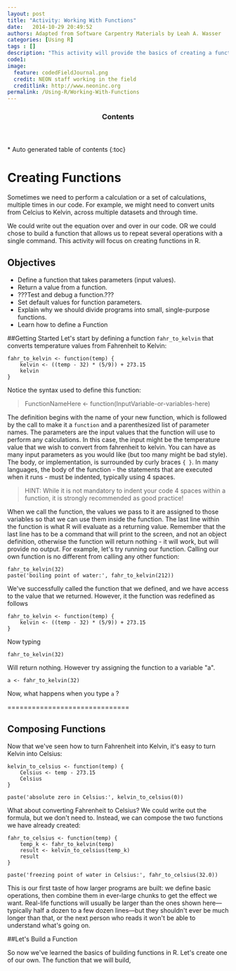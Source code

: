 ```yaml
---
layout: post
title: "Activity: Working With Functions"
date:   2014-10-29 20:49:52
authors: Adapted from Software Carpentry Materials by Leah A. Wasser
categories: [Using R]
tags : []
description: "This activity will provide the basics of creating a function in R."
code1: 
image:
  feature: codedFieldJournal.png
  credit: NEON staff working in the field
  creditlink: http://www.neoninc.org
permalink: /Using-R/Working-With-Functions
---
```

<section id="table-of-contents" class="toc">
  <header>
    <h3 >Contents</h3>
  </header>
<div id="drawer" markdown="1">
*  Auto generated table of contents
{:toc}
</div>
</section><!-- /#table-of-contents -->

# Creating Functions

Sometimes we need to perform a calculation or a set of calculations, multiple times in our code. For example, we might need to convert units from Celcius to Kelvin, across multiple datasets and through time. 
 
We could write out the equation over and over in our code. OR we could chose to build a function that allows us to repeat several operations with a single command. This activity will focus on creating functions in R.

## Objectives

* Define a function that takes parameters (input values).
* Return a value from a function.
* ???Test and debug a function.???
* Set default values for function parameters.
* Explain why we should divide programs into small, single-purpose functions.
* Learn how to define a Function

##Getting Started
Let's start by defining a function `fahr_to_kelvin` that converts temperature values from Fahrenheit to Kelvin:


	fahr_to_kelvin <- function(temp) {
	    kelvin <- ((temp - 32) * (5/9)) + 273.15
	    kelvin
	}

Notice the syntax used to define this function:


> FunctionNameHere <- function(InputVariable-or-variables-here)

The definition begins with the name of your new function, which is followed by the call to make it a `function` and a parenthesized list of parameter names. The parameters are the input values that the function will use to perform any calculations. In this case, the input might be the temperature value that we wish to convert from fahrenheit to kelvin. You can have as many input parameters as you would like (but too many might be bad style). The body, or implementation, is surrounded by curly braces `{ }`. In many languages, the body of the function - the statements that are executed when it runs - must be indented, typically using 4 spaces. 

>HINT: While it is not mandatory to indent your code 4 spaces within a function, it is  strongly recommended as good practice!

When we call the function, the values we pass to it are assigned to those variables so that we can use them inside the function. The last line within the function is what R will evaluate as a returning value. Remember that the last line has to be a command that will print to the screen, and not an object definition, otherwise the function will return nothing - it will work, but will provide no output. For example, let's try running our function. Calling our own function is no different from calling any other function:


	fahr_to_kelvin(32)
	paste('boiling point of water:', fahr_to_kelvin(212))


We've successfully called the function that we defined, and we have access to the value that we returned. However, it the function was redefined as follows


	fahr_to_kelvin <- function(temp) {
	    kelvin <- ((temp - 32) * (5/9)) + 273.15
	}


Now typing


    fahr_to_kelvin(32)


Will return nothing. However try assigning the function to a variable "a".

    a <- fahr_to_kelvin(32)

Now, what happens when you type `a` ?

==============================


## Composing Functions

Now that we've seen how to turn Fahrenheit into Kelvin, it's easy to turn Kelvin into Celsius:

	kelvin_to_celsius <- function(temp) {
	    Celsius <- temp - 273.15
		Celsius
	}
	
	paste('absolute zero in Celsius:', kelvin_to_celsius(0))

What about converting Fahrenheit to Celsius? We could write out the formula, but we don't need to. Instead, we can compose the two functions we have already created:

	fahr_to_celsius <- function(temp) {
		temp_k <- fahr_to_kelvin(temp)
		result <- kelvin_to_celsius(temp_k)
	    result
	}
	
	paste('freezing point of water in Celsius:', fahr_to_celsius(32.0))


This is our first taste of how larger programs are built: we define basic operations, then combine them in ever-large chunks to get the effect we want. 
Real-life functions will usually be larger than the ones shown here—typically half a dozen to a few dozen lines—but they shouldn't ever be much longer than that, or the next person who reads it won't be able to understand what's going on. 


##Let's Build a Function

So now we've learned the basics of building functions in R. Let's create one of our own. The function that we will build, 
